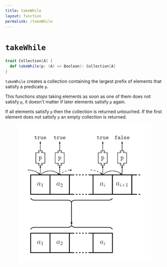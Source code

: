 ```yaml
---
title: takeWhile
layout: function
permalink: /takeWhile
---
```


# `takeWhile`

~~~ scala
trait Collection[A] {
  def takeWhile(p: (A) => Boolean): Collection[A]
}
~~~

`takeWhile` creates a collection containing the largest prefix of elements that
satisfy a predicate `p`.

This functions _stops_ taking elements as soon as one of them does not satisfy
`p`, it doesn't matter if later elements satisfy `p` again.

If all elements satisfy `p` then the collection is returned untouched. If the
first element does not satisfy `p` an empty collection is returned.

<figure class="diagram">
  <img src="images/takeWhile.svg" alt="takeWhile function">
  <!-- <figcaption class="diagram-desc"></figcaption> -->
</figure>
